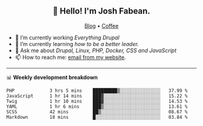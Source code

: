 <h2 align="center">👋 Hello! I'm Josh Fabean.</h2>
<p align="center">
  <a href="https://joshfabean.com">Blog</a> •
  <a href="https://www.buymeacoffee.com/LSxne6Yr4">Coffee</a>
</p>

- 🔭 I’m currently working *Everything Drupal*
- 🌱 I’m currently learning *how to be a better leader.*
- 💬 Ask me about *Drupal, Linux, PHP, Docker, CSS and JavaScript*
- 📫 How to reach me: [email from my website](https://joshfabean.com).

-------

📊 **Weekly development breakdown**
<!--START_SECTION:waka-->

```text
PHP             3 hrs 5 mins    █████████▒░░░░░░░░░░░░░░░   37.99 %
JavaScript      1 hr 14 mins    ███▓░░░░░░░░░░░░░░░░░░░░░   15.22 %
Twig            1 hr 10 mins    ███▓░░░░░░░░░░░░░░░░░░░░░   14.53 %
YAML            1 hr 6 mins     ███▒░░░░░░░░░░░░░░░░░░░░░   13.61 %
SCSS            42 mins         ██▒░░░░░░░░░░░░░░░░░░░░░░   08.67 %
Markdown        18 mins         █░░░░░░░░░░░░░░░░░░░░░░░░   03.84 %
```

<!--END_SECTION:waka-->

<!--
**fabean/fabean** is a ✨ _special_ ✨ repository because its `README.md` (this file) appears on your GitHub profile.

Here are some ideas to get you started:

- 🔭 I’m currently working on ...
- 🌱 I’m currently learning ...
- 👯 I’m looking to collaborate on ...
- 🤔 I’m looking for help with ...
- 💬 Ask me about ...
- 📫 How to reach me: ...
- 😄 Pronouns: ...
- ⚡ Fun fact: ...
-->
